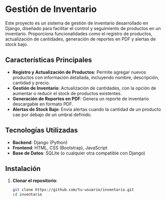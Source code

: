# Gestión de Inventario

Este proyecto es un sistema de gestión de inventario desarrollado en Django, diseñado para facilitar el control y seguimiento de productos en un inventario. Proporciona funcionalidades como el registro de productos, actualización de cantidades, generación de reportes en PDF y alertas de stock bajo.

## Características Principales

- **Registro y Actualización de Productos**: Permite agregar nuevos productos con información detallada, incluyendo nombre, descripción, cantidad y precio.
- **Gestión de Inventario**: Actualización de cantidades, con la opción de aumentar o reducir el stock de productos existentes.
- **Generación de Reportes en PDF**: Genera un reporte de inventario descargable en formato PDF.
- **Alertas de Stock Bajo**: Envía alertas cuando la cantidad de un producto cae por debajo de un umbral definido.

## Tecnologías Utilizadas

- **Backend**: Django (Python)
- **Frontend**: HTML, CSS (Bootstrap), JavaScript
- **Base de Datos**: SQLite (o cualquier otra compatible con Django)

## Instalación

1. **Clonar el repositorio**:
   ```bash
   git clone https://github.com/tu-usuario/inventario.git
   cd inventario
